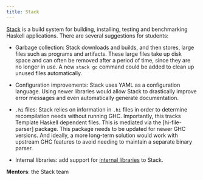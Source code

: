 ```yaml
---
title: Stack
---
```


[Stack] is a build system for building, installing, testing and benchmarking
Haskell applications.  There are several suggestions for students:

 -  Garbage collection: Stack downloads and builds, and then stores, large files
    such as programs and artifacts. These large files take up disk space and
    can often be removed after a period of time, since they are no longer in
    use.  A new `stack gc` command could be added to clean up unused files
    automatically.

 -  Configuration improvements: Stack uses YAML as a configuration language.
    Using newer libraries would allow Stack to drastically improve error
    messages and even automatically generate documentation.

 -  `.hi` files: Stack relies on information in `.hi` files in order to
    determine recompilation needs without running GHC. Importantly, this tracks
    Template Haskell dependent files. This is mediated via the [hi-file-parser]
    package. This package needs to be updated for newer GHC versions. And
    ideally, a more long-term solution would work with upstream GHC features to
    avoid needing to maintain a separate binary parser.

 -  Internal libraries: add support for [internal libraries] to Stack.

**Mentors**: the Stack team

[Stack]: http://haskellstack.org/
[internal libraries]: https://cabal.readthedocs.io/en/3.4/cabal-package.html#sublibs
